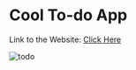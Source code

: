 # Cool To-do App

Link to the Website: [Click Here](https://shejulshubham-app-todo.netlify.app/)

![todo](https://github.com/user-attachments/assets/dd24de4f-e161-4558-8de0-9be205a04cdc)
